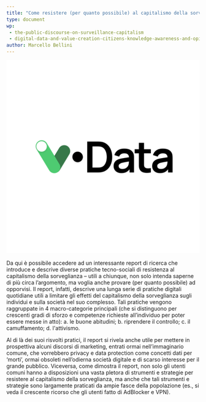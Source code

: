 ```yaml
---
title: "Come resistere (per quanto possibile) al capitalismo della sorveglianza"
type: document
wp:
 - the-public-discourse-on-surveillance-capitalism
 - digital-data-and-value-creation-citizens-knowledge-awareness-and-opinions
author: Marcello Bellini
---
```


<script context="module">
  import DownloadButton from '$lib/DownloadButton.svelte';
  export { DownloadButton };
</script>

![{title}](./image.png)

Da qui è possibile accedere ad un interessante report di ricerca che introduce e descrive diverse pratiche tecno-sociali di resistenza al capitalismo della sorveglianza – utili a chiunque, non solo intenda saperne di più circa l’argomento, ma voglia anche provare (per quanto possibile) ad opporvisi. Il report, infatti, descrive una lunga serie di pratiche digitali quotidiane utili a limitare gli effetti del capitalismo della sorveglianza sugli individui e sulla società nel suo complesso. Tali pratiche vengono raggruppate in 4 macro-categorie principali (che si distinguono per crescenti gradi di sforzo e competenze richieste all’individuo per poter essere messe in atto): 
a. le buone abitudini; 
b. riprendere il controllo;
c. il camuffamento;
d. l'attivismo.

Al di là dei suoi risvolti pratici, il report si rivela anche utile per mettere in prospettiva alcuni discorsi di marketing, entrati ormai nell’immaginario comune, che vorrebbero privacy e data protection come concetti dati per ‘morti’, ormai obsoleti nell’odierna società digitale e di scarso interesse per il grande pubblico. Viceversa, come dimostra il report, non solo gli utenti comuni hanno a disposizioni una vasta pletora di strumenti e strategie per resistere al capitalismo della sorveglianza, ma anche che tali strumenti e strategie sono largamente praticati da ampie fasce della popolazione (es., si veda il crescente ricorso che gli utenti fatto di AdBlocker e VPN).   

<DownloadButton link="/Resistance_Come resistere (per quanto possibile) al capitalismo della sorveglianza.pdf" text="scarica"></DownloadButton>

